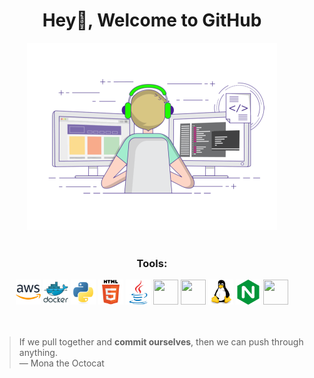 <h1 align="center">Hey👋, Welcome to GitHub</h1>

<!-- Image placed above -->
<div align="center">
  <img alt="Coding" width="400" src="https://raw.githubusercontent.com/devSouvik/devSouvik/master/gif3.gif">
</div>

<br>

<h3 align="center"> Tools:</h3>
<div align="center">
  <img src="https://raw.githubusercontent.com/devicons/devicon/master/icons/amazonwebservices/amazonwebservices-original-wordmark.svg" width="40" height="40"/>
  <img src="https://raw.githubusercontent.com/devicons/devicon/master/icons/docker/docker-original-wordmark.svg" width="40" height="40"/>
  <img src="https://raw.githubusercontent.com/devicons/devicon/master/icons/python/python-original.svg" width="40" height="40"/>
  <img src="https://raw.githubusercontent.com/devicons/devicon/master/icons/html5/html5-original-wordmark.svg" width="40" height="40"/>
  <img src="https://raw.githubusercontent.com/devicons/devicon/master/icons/java/java-original.svg" width="40" height="40"/>
  <img src="https://www.vectorlogo.zone/logos/jenkins/jenkins-icon.svg" width="40" height="40"/>
  <img src="https://www.vectorlogo.zone/logos/kubernetes/kubernetes-icon.svg" width="40" height="40"/>
  <img src="https://raw.githubusercontent.com/devicons/devicon/master/icons/linux/linux-original.svg" width="40" height="40"/>
  <img src="https://raw.githubusercontent.com/devicons/devicon/master/icons/nginx/nginx-original.svg" width="40" height="40"/>
  <img src="https://www.vectorlogo.zone/logos/springio/springio-icon.svg" width="40" height="40"/>
</div>
<br><br>
<blockquote>
    If we pull together and <b>commit ourselves</b>, then we can push through anything.
    <br>— Mona the Octocat
</blockquote>

